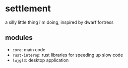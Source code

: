 # settlement

a silly little thing i'm doing, inspired by dwarf fortress

## modules

- `core`: main code
- `rust-interop`: rust libraries for speeding up slow code
- `lwjgl3`: desktop application
